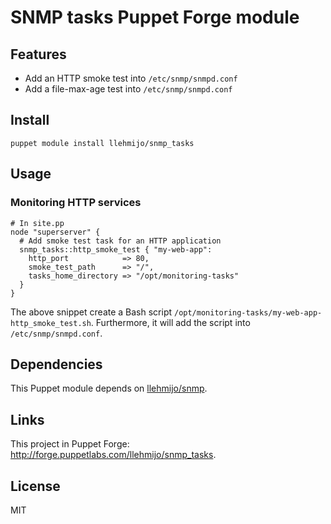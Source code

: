 # SNMP tasks Puppet Forge module

## Features

* Add an HTTP smoke test into `/etc/snmp/snmpd.conf`
* Add a file-max-age test into `/etc/snmp/snmpd.conf`

## Install

    puppet module install llehmijo/snmp_tasks

## Usage

### Monitoring HTTP services

    # In site.pp
    node "superserver" {
      # Add smoke test task for an HTTP application
      snmp_tasks::http_smoke_test { "my-web-app":
        http_port            => 80,
        smoke_test_path      => "/",
        tasks_home_directory => "/opt/monitoring-tasks"
      }
    }

The above snippet create a Bash script
`/opt/monitoring-tasks/my-web-app-http_smoke_test.sh`.
Furthermore, it will add the script into `/etc/snmp/snmpd.conf`.

## Dependencies

This Puppet module depends on
[llehmijo/snmp](https://github.com/laurilehmijoki/snmp).

## Links

This project in Puppet Forge: <http://forge.puppetlabs.com/llehmijo/snmp_tasks>.

## License

MIT
